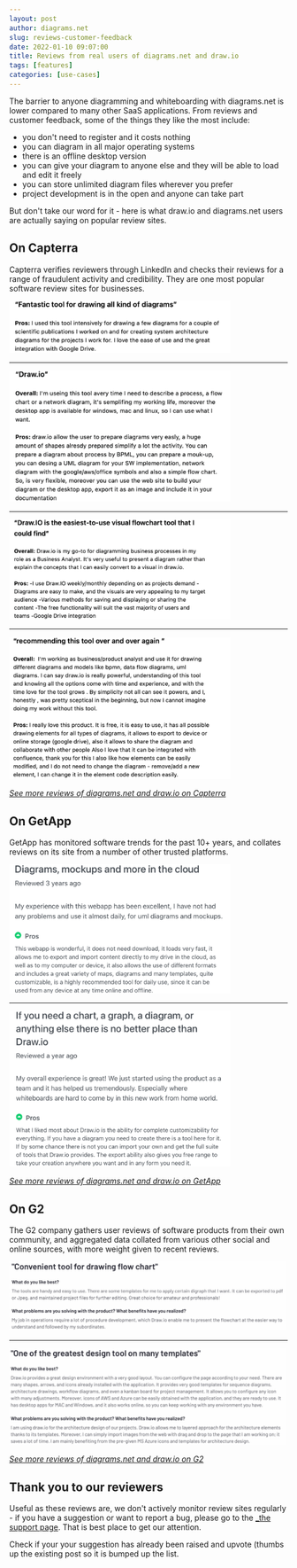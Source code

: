```yaml
---
layout: post
author: diagrams.net
slug: reviews-customer-feedback
date: 2022-01-10 09:07:00
title: Reviews from real users of diagrams.net and draw.io
tags: [features]
categories: [use-cases]
---
```


The barrier to anyone diagramming and whiteboarding with diagrams.net is lower compared to many other SaaS applications. From reviews and customer feedback, some of the things they like the most include:
* you don't need to register and it costs nothing
* you can diagram in all major operating systems
* there is an offline desktop version
* you can give your diagram to anyone else and they will be able to load and edit it freely
* you can store unlimited diagram files wherever you prefer
* project development is in the open and anyone can take part

But don't take our word for it - here is what draw.io and diagrams.net users are actually saying on popular review sites.

## On Capterra

Capterra verifies reviewers through LinkedIn and checks their reviews for a range of fraudulent activity and credibility. They are one most popular software review sites for businesses.

[<img src="/assets/img/blog/review-capterra-3.png" style="width=100%;max-width:400px;height:auto;" alt="draw.io & diagrams.net review from real users on Capterra">](https://www.capterra.com/p/166985/draw-io/reviews/1757898/)

* * * 

[<img src="/assets/img/blog/review-capterra-1.png" style="width=100%;max-width:400px;height:auto;" alt="draw.io & diagrams.net review from real users on Capterra">  ](https://www.capterra.com/p/166985/draw-io/reviews/2755222/)

* * * 

[<img src="/assets/img/blog/review-capterra-2.png" style="width=100%;max-width:400px;height:auto;" alt="draw.io & diagrams.net review from real users on Capterra">](https://www.capterra.com/p/166985/draw-io/reviews/1884018/)

* * * 

[<img src="/assets/img/blog/review-capterra-4.png" style="width=100%;max-width:400px;height:auto;" alt="draw.io & diagrams.net review from real users on Capterra">](https://www.capterra.com/p/166985/draw-io/reviews/2775208/)

[_See more reviews of diagrams.net and draw.io on Capterra_](https://www.capterra.com/p/166985/draw-io/reviews)


## On GetApp

GetApp has monitored software trends for the past 10+ years, and collates reviews on its site from a number of other trusted platforms. 

[<img src="/assets/img/blog/review-getapp-1.png" style="width=100%;max-width:400px;height:auto;" alt="draw.io & diagrams.net review from real users on GetApp"> ](https://www.getapp.com/it-management-software/a/draw-dot-io/reviews/132eccf254/)

* * * 

[<img src="/assets/img/blog/review-getapp-2.png" style="width=100%;max-width:400px;height:auto;" alt="draw.io & diagrams.net review from real users on GetApp">](https://www.getapp.com/it-management-software/a/draw-dot-io/reviews/e686fba1f2/)

[_See more reviews of diagrams.net and draw.io on GetApp_](https://www.getapp.com/it-management-software/a/draw-dot-io/reviews/)

## On G2

The G2 company gathers user reviews of software products from their own community, and aggregated data collated from various other social and online sources, with more weight given to recent reviews.

[<img src="/assets/img/blog/review-g2-1.png" style="width=100%;max-width:500px;height:auto;" alt="draw.io & diagrams.net review from real users on G2.com">](https://www.g2.com/products/draw-io/reviews/draw-io-review-5171828)

* * * 

[<img src="/assets/img/blog/review-g2-2.png" style="width=100%;max-width:500px;height:auto;" alt="draw.io & diagrams.net review from real users on G2.com">](https://www.g2.com/products/draw-io/reviews/draw-io-review-5234036)

[_See more reviews of diagrams.net and draw.io on G2_](https://www.g2.com/products/draw-io/reviews#reviews)

## Thank you to our reviewers

Useful as these reviews are, we don't actively monitor review sites regularly - if you have a suggestion or want to report a bug, please go to the [_the support page](https://github.com/jgraph/drawio/wiki/Getting-Support). That is 
best place to get our attention.

Check if your your suggestion has already been raised and upvote (thumbs up the existing post so it is bumped up the list.


